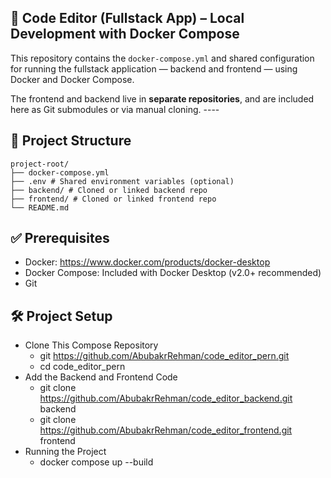 ## 🐳 Code Editor (Fullstack App) – Local Development with Docker Compose
This repository contains the `docker-compose.yml` and shared configuration for running the fullstack application — backend and frontend — using Docker and Docker Compose.
        
The frontend and backend live in **separate repositories**, and are included here as Git submodules or via manual cloning.
    ----

## 📁 Project Structure
    project-root/
    ├── docker-compose.yml
    ├── .env # Shared environment variables (optional)
    ├── backend/ # Cloned or linked backend repo
    ├── frontend/ # Cloned or linked frontend repo
    └── README.md

## ✅ Prerequisites
  - Docker: https://www.docker.com/products/docker-desktop
  - Docker Compose: Included with Docker Desktop (v2.0+ recommended)
  - Git

## 🛠️ Project Setup
- Clone This Compose Repository
  - git https://github.com/AbubakrRehman/code_editor_pern.git
  - cd code_editor_pern
- Add the Backend and Frontend Code
  - git clone https://github.com/AbubakrRehman/code_editor_backend.git backend
  - git clone https://github.com/AbubakrRehman/code_editor_frontend.git frontend
- Running the Project
  - docker compose up --build

